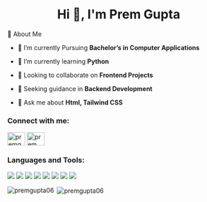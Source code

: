 

<h1 align="center">Hi 👋, I'm Prem Gupta</h1>


🚀 About Me 
- 🔭 I’m currently Pursuing **Bachelor’s in Computer Applications**

- 🌱 I’m currently learning **Python**
- 👯 Looking to collaborate on **Frontend Projects** 

- 🤝 Seeking guidance in **Backend Development**

- 💬 Ask me about **Html, Tailwind CSS**

<h3 align="left">Connect with me:</h3>
<p align="left">
<a href="https://twitter.com/premgupta153362" target="blank"><img align="center" src="https://raw.githubusercontent.com/rahuldkjain/github-profile-readme-generator/master/src/images/icons/Social/twitter.svg" alt="premgupta153362" height="30" width="40" /></a>
<a href="www.linkedin.com/in/prem-gupta-616489335" target="blank"><img align="center" src="https://raw.githubusercontent.com/rahuldkjain/github-profile-readme-generator/master/src/images/icons/Social/linked-in-alt.svg" alt="prem gupta" height="30" width="40" /></a>
</p>

<h3 align="left">Languages and Tools:</h3>
<p align="left">
  <img src="https://img.shields.io/badge/HTML5-E34F26?style=for-the-badge&logo=html5&logoColor=white" />
  <img src="https://img.shields.io/badge/CSS3-1572B6?style=for-the-badge&logo=css3&logoColor=white" />
  <img src="https://img.shields.io/badge/JavaScript-F7DF1E?style=for-the-badge&logo=javascript&logoColor=black" />
  <img src="https://img.shields.io/badge/TailwindCSS-38B2AC?style=for-the-badge&logo=tailwind-css&logoColor=white" />
  <img src="https://img.shields.io/badge/Node.js-339933?style=for-the-badge&logo=node.js&logoColor=white" />
  <img src="https://img.shields.io/badge/Python-3776AB?style=for-the-badge&logo=python&logoColor=white" />
  <img src="https://img.shields.io/badge/C-00599C?style=for-the-badge&logo=c&logoColor=white" />
  <img src="https://img.shields.io/badge/Java-00599C?style=for-the-badge&logo=java&logoColor=white" />


<p><img align="left" src="https://github-readme-stats.vercel.app/api/top-langs?username=premgupta06&show_icons=true&locale=en&layout=compact" alt="premgupta06" /></p>


<p>&nbsp;<img align="center" src="https://github-readme-stats.vercel.app/api?username=premgupta06&show_icons=true&locale=en" alt="premgupta06" /></p>

